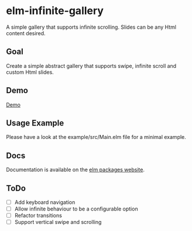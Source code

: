 # elm-infinite-gallery

A simple gallery that supports infinite scrolling.
Slides can be any Html content desired.

## Goal
Create a simple abstract gallery that supports swipe, infinite scroll and custom Html slides.

## Demo
[Demo](https://tricycle.github.io/elm-infinite-gallery/)

## Usage Example
Please have a look at the example/src/Main.elm file for a minimal example.

## Docs
Documentation is available on the [elm packages website](https://package.elm-lang.org/packages/tricycle/elm-infinite-gallery/latest/).

## ToDo
- [ ] Add keyboard navigation
- [ ] Allow infinite behaviour to be a configurable option
- [ ] Refactor transitions
- [ ] Support vertical swipe and scrolling
